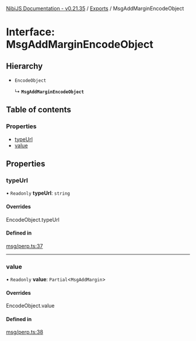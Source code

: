 [NibiJS Documentation - v0.21.35](../intro.md) / [Exports](../modules.md) / MsgAddMarginEncodeObject

# Interface: MsgAddMarginEncodeObject

## Hierarchy

- `EncodeObject`

  ↳ **`MsgAddMarginEncodeObject`**

## Table of contents

### Properties

- [typeUrl](MsgAddMarginEncodeObject.md#typeurl)
- [value](MsgAddMarginEncodeObject.md#value)

## Properties

### typeUrl

• `Readonly` **typeUrl**: `string`

#### Overrides

EncodeObject.typeUrl

#### Defined in

[msg/perp.ts:37](https://github.com/NibiruChain/ts-sdk/blob/1da2942/packages/nibijs/src/msg/perp.ts#L37)

---

### value

• `Readonly` **value**: `Partial`<`MsgAddMargin`\>

#### Overrides

EncodeObject.value

#### Defined in

[msg/perp.ts:38](https://github.com/NibiruChain/ts-sdk/blob/1da2942/packages/nibijs/src/msg/perp.ts#L38)
